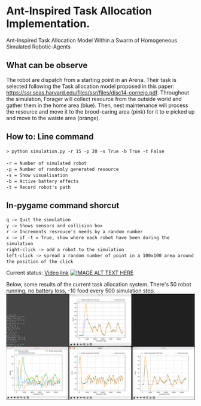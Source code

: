 # Ant-Inspired Task Allocation Implementation.
Ant-Inspired Task Allocation Model Within a Swarm of Homogeneous Simulated Robotic-Agents

## What can be observe
The robot are dispatch from a starting point in an Arena. Their task is selected following the Task allocation model proposed in this paper: https://ssr.seas.harvard.edu/files/ssr/files/disc14-cornejo.pdf.
Throughout the simulation, Forager will collect resource from the outside world and gather them in the home area (blue). Then, nest maintenance will process the resource and move it to the brood-caring area (pink) for it to e picked up and move to the waiste area (orange).

## How to: Line command
```
> python simulation.py -r 15 -p 20 -s True -b True -t False

-r = Number of simulated robot
-p = Number of randomly generated resource
-s = Show visualisation
-b = Active battery effects
-t = Record robot's path
```

## In-pygame command shorcut
```
q -> Quit the simulation
y -> Shows sensors and collision box
r -> Increments resrouce's needs by a random number
x -> if -t = True, show where each robot have been during the simulation
right-click -> add a robot to the simulation
left-click -> spread a random number of point in a 100x100 area around the position of the click
```

Current status: [Video link](https://www.youtube.com/watch?v=HpS3zuJ1a9I)
[![IMAGE ALT TEXT HERE](https://img.youtube.com/vi/HpS3zuJ1a9I/0.jpg)](https://www.youtube.com/watch?v=HpS3zuJ1a9I)


Below, some results of the current task allocation system. There's 50 robot running, no battery loss, -10 food every 500 simulation step.
![IMAGE ALT TEXT HERE](https://github.com/alevani/master_project/blob/main/assets/stress-test-result.png)